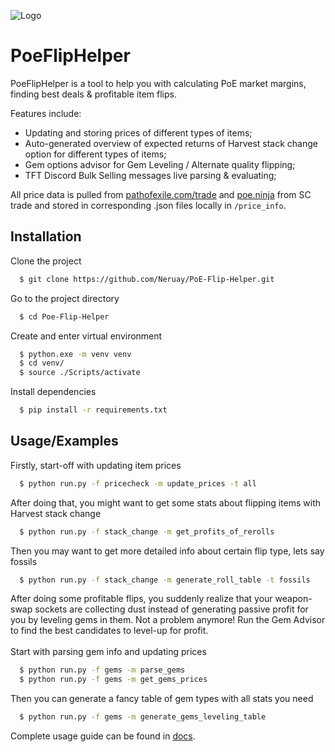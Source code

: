 
![Logo](https://user-images.githubusercontent.com/42499003/225960767-236689d2-d85e-4e27-879e-e42227f5302f.png)


# PoeFlipHelper

PoeFlipHelper is a tool to help you with calculating PoE market margins, finding best deals & profitable item flips.

Features include:
- Updating and storing prices of different types of items;
- Auto-generated overview of expected returns of Harvest stack change option for different types of items;
- Gem options advisor for Gem Leveling / Alternate quality flipping;
- TFT Discord Bulk Selling messages live parsing & evaluating;

All price data is pulled from [pathofexile.com/trade](https://www.pathofexile.com/trade/) and [poe.ninja](https://poe.ninja/) from SC trade and stored in corresponding .json files locally in `/price_info`.


## Installation

Clone the project

```bash
  $ git clone https://github.com/Neruay/PoE-Flip-Helper.git
```

Go to the project directory

```bash
  $ cd Poe-Flip-Helper
```

Create and enter virtual environment
```bash
  $ python.exe -m venv venv
  $ cd venv/
  $ source ./Scripts/activate
```
Install dependencies

```bash
  $ pip install -r requirements.txt
```

## Usage/Examples

Firstly, start-off with updating item prices
```bash
  $ python run.py -f pricecheck -m update_prices -t all
```
After doing that, you might want to get some stats about flipping items with Harvest stack change
```bash
  $ python run.py -f stack_change -m get_profits_of_rerolls
```
Then you may want to get more detailed info about certain flip type, lets say fossils
```bash
  $ python run.py -f stack_change -m generate_roll_table -t fossils
```
After doing some profitable flips, you suddenly realize that your weapon-swap sockets are collecting dust instead of generating passive profit for you by leveling gems in them. Not a problem anymore! Run the Gem Advisor to find the best candidates to level-up for profit.\
\
Start with parsing gem info and updating prices

```bash
  $ python run.py -f gems -m parse_gems
  $ python run.py -f gems -m get_gems_prices
```
Then you can generate a fancy table of gem types with all stats you need
```bash
  $ python run.py -f gems -m generate_gems_leveling_table
```
Complete usage guide can be found in [docs]().